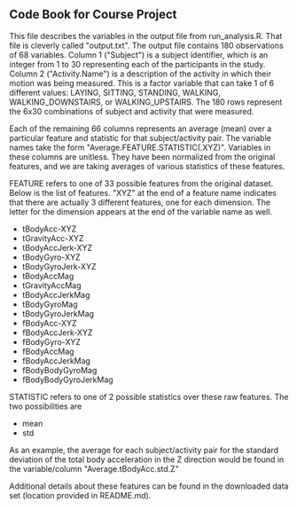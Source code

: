 ## Code Book for Course Project

This file describes the variables in the output file from run_analysis.R. That file is cleverly called "output.txt".
The output file contains 180 observations of 68 variables. Column 1 ("Subject") is a subject identifier, which is an integer
from 1 to 30 representing each of the participants in the study. Column 2 ("Activity.Name") is a description of the
activity in which their motion was being measured. This is a factor variable that can take 1 of 6 different values:
LAYING, SITTING, STANDING, WALKING, WALKING_DOWNSTAIRS, or WALKING_UPSTAIRS. The 180 rows represent the 6x30 combinations
of subject and activity that were measured.

Each of the remaining 66 columns represents an average (mean) over a particular feature and statistic for that subject/activity pair.
The variable names take the form "Average.FEATURE.STATISTIC(.XYZ)". Variables in these columns are unitless.
They have been normalized from the original features, and we are taking averages of various statistics of these features.

FEATURE refers to one of 33 possible features from the original dataset. Below is the list of features. "XYZ" at the end of a feature name
indicates that there are actually 3 different features, one for each dimension. The letter for the dimension appears at the end of the variable
name as well.
* tBodyAcc-XYZ
* tGravityAcc-XYZ
* tBodyAccJerk-XYZ
* tBodyGyro-XYZ
* tBodyGyroJerk-XYZ
* tBodyAccMag
* tGravityAccMag
* tBodyAccJerkMag
* tBodyGyroMag
* tBodyGyroJerkMag
* fBodyAcc-XYZ
* fBodyAccJerk-XYZ
* fBodyGyro-XYZ
* fBodyAccMag
* fBodyAccJerkMag
* fBodyBodyGyroMag
* fBodyBodyGyroJerkMag

STATISTIC refers to one of 2 possible statistics over these raw features. The two possibilities are
* mean
* std

As an example, the average for each subject/activity pair for the standard deviation of the total body acceleration in the Z direction
would be found in the variable/column "Average.tBodyAcc.std.Z"

Additional details about these features can be found in the downloaded data set (location provided in README.md).

